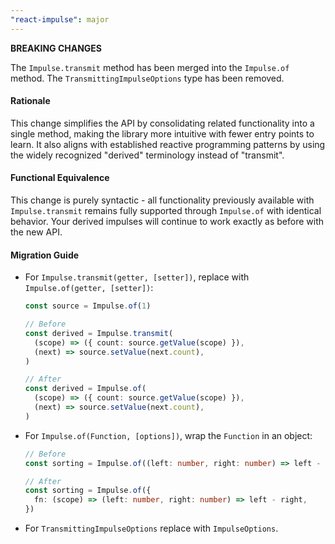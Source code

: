 ```yaml
---
"react-impulse": major
---
```


**BREAKING CHANGES**

The `Impulse.transmit` method has been merged into the `Impulse.of` method. The `TransmittingImpulseOptions` type has been removed.

#### Rationale

This change simplifies the API by consolidating related functionality into a single method, making the library more intuitive with fewer entry points to learn. It also aligns with established reactive programming patterns by using the widely recognized "derived" terminology instead of "transmit".

#### Functional Equivalence

This change is purely syntactic - all functionality previously available with `Impulse.transmit` remains fully supported through `Impulse.of` with identical behavior. Your derived impulses will continue to work exactly as before with the new API.

#### Migration Guide

- For `Impulse.transmit(getter, [setter])`, replace with `Impulse.of(getter, [setter])`:

  ```ts
  const source = Impulse.of(1)

  // Before
  const derived = Impulse.transmit(
    (scope) => ({ count: source.getValue(scope) }),
    (next) => source.setValue(next.count),
  )

  // After
  const derived = Impulse.of(
    (scope) => ({ count: source.getValue(scope) }),
    (next) => source.setValue(next.count),
  )
  ```

- For `Impulse.of(Function, [options])`, wrap the `Function` in an object:

  ```ts
  // Before
  const sorting = Impulse.of((left: number, right: number) => left - right)

  // After
  const sorting = Impulse.of({
    fn: (scope) => (left: number, right: number) => left - right,
  })
  ```

- For `TransmittingImpulseOptions` replace with `ImpulseOptions`.
